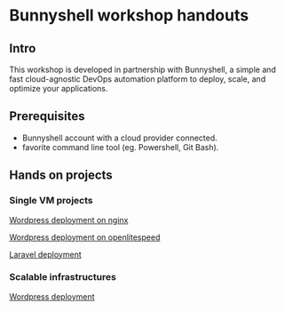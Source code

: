 # Bunnyshell workshop handouts

## Intro

This workshop is developed in partnership with Bunnyshell, a simple and fast cloud-agnostic DevOps automation platform to deploy, scale, and optimize your applications.

## Prerequisites

* Bunnyshell account with a cloud provider connected.
* favorite command line tool \(eg. Powershell, Git Bash\).

## Hands on projects

### Single VM projects

[Wordpress deployment on nginx](wordpress-nginx.md)

[Wordpress deployment on openlitespeed](wordpress-openlitespeed.md)

[Laravel deployment](laravel.md)

### Scalable infrastructures

[Wordpress deployment](wordpress-scalable-infrastructure.md)

